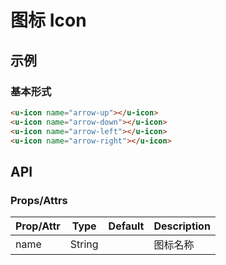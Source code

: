 # 图标 Icon

## 示例
### 基本形式

``` html
<u-icon name="arrow-up"></u-icon>
<u-icon name="arrow-down"></u-icon>
<u-icon name="arrow-left"></u-icon>
<u-icon name="arrow-right"></u-icon>
```

## API
### Props/Attrs

| Prop/Attr | Type | Default | Description |
| --------- | ---- | ------- | ----------- |
| name | String | | 图标名称 |

